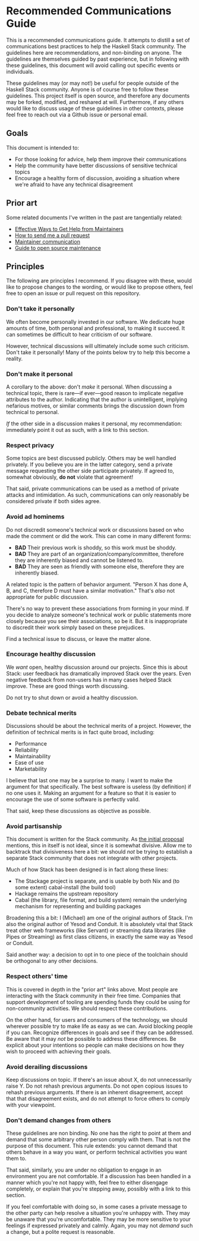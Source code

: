 # Recommended Communications Guide

This is a recommended communications guide. It attempts to distill a
set of communications best practices to help the Haskell Stack
community. The guidelines here are recommendations, and non-binding on
anyone. The guidelines are themselves guided by past experience, but
in following with these guidelines, this document will avoid calling
out specific events or individuals.

These guidelines may (or may not!) be useful for people outside of the
Haskell Stack community. Anyone is of course free to follow these
guidelines. This project itself is open source, and therefore any
documents may be forked, modified, and reshared at will. Furthermore,
if any others would like to discuss usage of these guidelines in other
contexts, please feel free to reach out via a Github issue or personal
email.

## Goals

This document is intended to:

* For those looking for advice, help them improve their communications
* Help the community have better discussions of sensitive technical topics
* Encourage a healthy form of discussion, avoiding a situation where
  we're afraid to have any technical disagreement

## Prior art

Some related documents I've written in the past are tangentially
related:

* [Effective Ways to Get Help from Maintainers](https://www.snoyman.com/blog/2017/10/effective-ways-help-from-maintainers)
* [How to send me a pull request](https://www.snoyman.com/blog/2017/06/how-to-send-me-a-pull-request)
* [Maintainer communication](https://github.com/commercialhaskell/commercialhaskell/blob/master/guide/maintainer-communication.md)
* [Guide to open source maintenance](https://github.com/commercialhaskell/commercialhaskell/blob/master/guide/open-source-maintenance.md)

## Principles

The following are principles I recommend. If you disagree with these,
would like to propose changes to the wording, or would like to propose
others, feel free to open an issue or pull request on this repository.

### Don't take it personally

We often become personally invested in our software. We dedicate huge
amounts of time, both personal and professional, to making it
succeed. It can sometimes be difficult to hear criticism of our
software.

However, technical discussions will ultimately include some such
criticism. Don't take it personally! Many of the points below try to
help this become a reality.

### Don't make it personal

A corollary to the above: don't _make_ it personal. When discussing a
technical topic, there is rare&mdash;if ever&mdash;good reason to
implicate negative attributes to the author. Indicating that the
author is unintelligent, implying nefarious motives, or similar
comments brings the discussion down from technical to personal.

_If_ the other side in a discussion makes it personal, my
recommendation: immediately point it out as such, with a link to this
section.

### Respect privacy

Some topics are best discussed publicly. Others may be well handled
privately. If you believe you are in the latter category, send a
private message requesting the other side participate privately. If
agreed to, somewhat obviously, **do not** violate that agreement!

That said, private communications can be used as a method of private
attacks and intimidation. As such, communications can only reasonably
be considered private if both sides agree.

### Avoid ad hominems

Do not discredit someone's technical work or discussions based on who
made the comment or did the work. This can come in many different
forms:

* **BAD** Their previous work is shoddy, so this work must be shoddy.
* **BAD** They are part of an organization/company/committee,
  therefore they are inherently biased and cannot be listened to.
* **BAD** They are seen as friendly with someone else, therefore they
  are inherently biased.

A related topic is the pattern of behavior argument. "Person X has
done A, B, and C, therefore D must have a similar motivation." That's
_also_ not appropriate for public discussion.

There's no way to prevent these associations from forming in your
mind. If you decide to analyze someone's technical work or public
statements more closely because you see their associations, so be
it. But it is inappropriate to discredit their work simply based on
these prejudices.

Find a technical issue to discuss, or leave the matter alone.

### Encourage healthy discussion

We _want_ open, healthy discussion around our projects. Since this is
about Stack: user feedback has dramatically improved Stack over the
years. Even negative feedback from non-users has in many cases helped
Stack improve. These are good things worth discussing.

Do not try to shut down or avoid a healthy discussion.

### Debate technical merits

Discussions should be about the technical merits of a
project. However, the definition of technical merits is in fact quite
broad, including:

* Performance
* Reliability
* Maintainability
* Ease of use
* Marketability

I believe that last one may be a surprise to many. I want to make the
argument for that specifically. The best software is useless (by
definition) if no one uses it. Making an argument for a feature so
that it is easier to encourage the use of some software is perfectly
valid.

That said, keep these discussions as objective as possible.

### Avoid partisanship

This document is written for the Stack community. As [the initial
proposal](https://www.snoyman.com/blog/2018/11/proposal-stack-coc)
mentions, this in itself is not ideal, since it is somewhat
divisive. Allow me to backtrack that divisiveness here a bit: we
should _not_ be trying to establish a separate Stack community that
does not integrate with other projects.

Much of how Stack has been designed is in fact along these lines:

* The Stackage project is separate, and is usable by both Nix and (to
  some extent) cabal-install (the build tool)
* Hackage remains the upstream repository
* Cabal (the library, file format, and build system) remain the
  underlying mechanism for representing and building packages

Broadening this a bit: I (Michael) am one of the original authors of
Stack. I'm also the original author of Yesod and Conduit. It is
absolutely vital that Stack treat other web frameworks (like Servant)
or streaming data libraries (like Pipes or Streaming) as first class
citizens, in exactly the same way as Yesod or Conduit.

Said another way: a decision to opt in to one piece of the toolchain
should be orthogonal to any other decisions.

### Respect others' time

This is covered in depth in the "prior art" links above. Most people
are interacting with the Stack community in their free time. Companies
that support development of tooling are spending funds they could be
using for non-community activities. We should respect these
contributions.

On the other hand, for users and consumers of the technology, we
should wherever possible try to make life as easy as we can. Avoid
blocking people if you can. Recognize differences in goals and see if
they can be addressed. Be aware that it may _not_ be possible to
address these differences. Be explicit about your intentions so people
can make decisions on how they wish to proceed with achieving their
goals.

### Avoid derailing discussions

Keep discussions on topic. If there's an issue about X, do not
unnecessarily raise Y. Do not rehash previous arguments. Do not open
copious issues to rehash previous arguments. If there is an inherent
disagreement, accept that that disagreement exists, and do not attempt
to force others to comply with your viewpoint.

### Don't demand changes from others

These guidelines are non binding. No one has the right to point at
them and demand that some arbitrary other person comply with
them. That is not the purpose of this document. This rule extends: you
cannot demand that others behave in a way you want, or perform
technical activities you want them to.

That said, similarly, you are under no obligation to engage in an
environment you are not comfortable. If a discussion has been handled
in a manner which you're not happy with, feel free to either disengage
completely, or explain that you're stepping away, possibly with a link
to this section.

If you feel comfortable with doing so, in some cases a private message
to the other party can help resolve a situation you're unhappy
with. They may be unaware that you're uncomfortable. They may be more
sensitive to your feelings if expressed privately and calmly. Again,
you may not _demand_ such a change, but a polite request is
reasonable.
